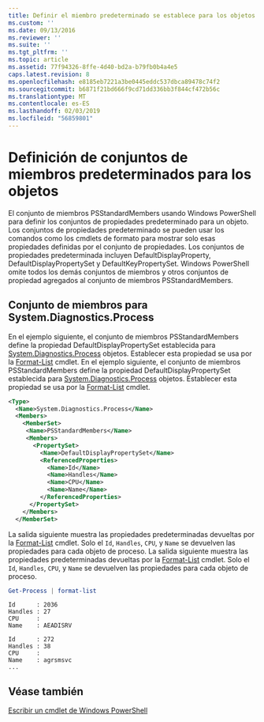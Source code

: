 ```yaml
---
title: Definir el miembro predeterminado se establece para los objetos | Microsoft Docs
ms.custom: ''
ms.date: 09/13/2016
ms.reviewer: ''
ms.suite: ''
ms.tgt_pltfrm: ''
ms.topic: article
ms.assetid: 77f94326-8ffe-4d40-bd2a-b79fb0b4a4e5
caps.latest.revision: 8
ms.openlocfilehash: e8185eb7221a3be0445eddc537dbca89478c74f2
ms.sourcegitcommit: b6871f21bd666f9cd71dd336bb3f844cf472b56c
ms.translationtype: MT
ms.contentlocale: es-ES
ms.lasthandoff: 02/03/2019
ms.locfileid: "56859801"
---
```

# <a name="defining-default-member-sets-for-objects"></a>Definición de conjuntos de miembros predeterminados para los objetos

El conjunto de miembros PSStandardMembers usando Windows PowerShell para definir los conjuntos de propiedades predeterminado para un objeto. Los conjuntos de propiedades predeterminado se pueden usar los comandos como los cmdlets de formato para mostrar solo esas propiedades definidas por el conjunto de propiedades. Los conjuntos de propiedades predeterminada incluyen DefaultDisplayProperty, DefaultDisplayPropertySet y DefaultKeyPropertySet. Windows PowerShell omite todos los demás conjuntos de miembros y otros conjuntos de propiedad agregados al conjunto de miembros PSStandardMembers.

## <a name="member-set-for-systemdiagnosticsprocess"></a>Conjunto de miembros para System.Diagnostics.Process

En el ejemplo siguiente, el conjunto de miembros PSStandardMembers define la propiedad DefaultDisplayPropertySet establecida para [System.Diagnostics.Process](/dotnet/api/System.Diagnostics.Process) objetos. Establecer esta propiedad se usa por la [Format-List](/powershell/module/Microsoft.PowerShell.Utility/Format-List) cmdlet.
En el ejemplo siguiente, el conjunto de miembros PSStandardMembers define la propiedad DefaultDisplayPropertySet establecida para [System.Diagnostics.Process](/dotnet/api/System.Diagnostics.Process) objetos. Establecer esta propiedad se usa por la [Format-List](/powershell/module/Microsoft.PowerShell.Utility/Format-List) cmdlet.

```xml
<Type>
  <Name>System.Diagnostics.Process</Name>
  <Members>
    <MemberSet>
     <Name>PSStandardMembers</Name>
     <Members>
       <PropertySet>
         <Name>DefaultDisplayPropertySet</Name>
         <ReferencedProperties>
           <Name>Id</Name>
           <Name>Handles</Name>
           <Name>CPU</Name>
           <Name>Name</Name>
         </ReferencedProperties>
      </PropertySet>
    </Members>
  </MemberSet>
```

La salida siguiente muestra las propiedades predeterminadas devueltas por la [Format-List](/powershell/module/Microsoft.PowerShell.Utility/Format-List) cmdlet. Solo el `Id`, `Handles`, `CPU`, y `Name` se devuelven las propiedades para cada objeto de proceso.
La salida siguiente muestra las propiedades predeterminadas devueltas por la [Format-List](/powershell/module/Microsoft.PowerShell.Utility/Format-List) cmdlet. Solo el `Id`, `Handles`, `CPU`, y `Name` se devuelven las propiedades para cada objeto de proceso.

```powershell
Get-Process | format-list
```

```output
Id      : 2036
Handles : 27
CPU     :
Name    : AEADISRV

Id      : 272
Handles : 38
CPU     :
Name    : agrsmsvc
...
```

## <a name="see-also"></a>Véase también

[Escribir un cmdlet de Windows PowerShell](./writing-a-windows-powershell-cmdlet.md)
